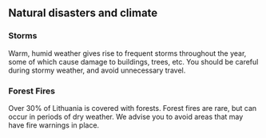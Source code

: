 ## Natural disasters and climate

### **Storms**

Warm, humid weather gives rise to frequent storms throughout the year, some of which cause damage to buildings, trees, etc. You should be careful during stormy weather, and avoid unnecessary travel.

### **Forest Fires**

Over 30% of Lithuania is covered with forests. Forest fires are rare, but can occur in periods of dry weather. We advise you to avoid areas that may have fire warnings in place.